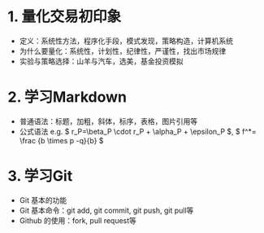 # 1. 量化交易初印象

* 定义：系统性方法，程序化手段，模式发现，策略构造，计算机系统
* 为什么要量化：系统性，计划性，纪律性，严谨性，找出市场规律
* 实验与策略选择：山羊与汽车，选美，基金投资模拟



# 2. 学习Markdown

* 普通语法：标题，加粗，斜体，标序，表格，图片引用等
* 公式语法  e.g. $ r_P=\beta_P \cdot r_P + \alpha_P + \epsilon_P $, $ f^*= \frac {b \times p -q}{b} $



# 3. 学习Git

* Git 基本的功能
* Git 基本命令：git add, git commit, git push, git pull等
* Github 的使用：fork, pull request等
